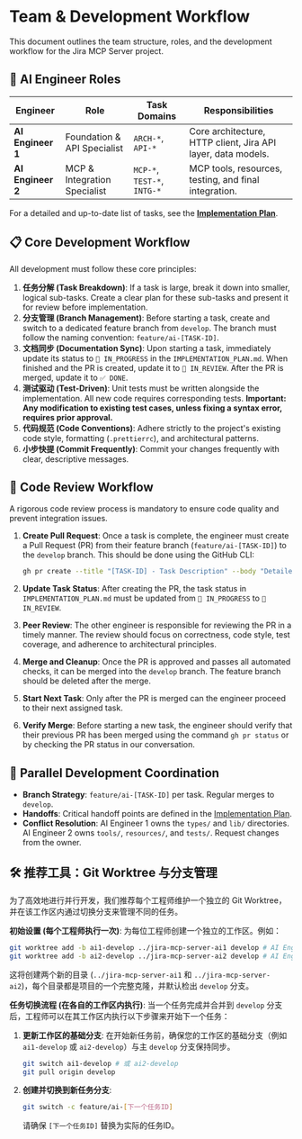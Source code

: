 # Team & Development Workflow

This document outlines the team structure, roles, and the development workflow for the Jira MCP Server project.

## 👥 AI Engineer Roles

| Engineer | Role | Task Domains | Responsibilities |
|----------|------|--------------|------------------|
| **AI Engineer 1** | Foundation & API Specialist | `ARCH-*`, `API-*` | Core architecture, HTTP client, Jira API layer, data models. |
| **AI Engineer 2** | MCP & Integration Specialist| `MCP-*`, `TEST-*`, `INTG-*`| MCP tools, resources, testing, and final integration. |

For a detailed and up-to-date list of tasks, see the [**Implementation Plan**](./IMPLEMENTATION_PLAN.md).

## 📋 Core Development Workflow

All development must follow these core principles:

1.  **任务分解 (Task Breakdown)**: If a task is large, break it down into smaller, logical sub-tasks. Create a clear plan for these sub-tasks and present it for review before implementation.
2.  **分支管理 (Branch Management)**: Before starting a task, create and switch to a dedicated feature branch from `develop`. The branch must follow the naming convention: `feature/ai-[TASK-ID]`.
3.  **文档同步 (Documentation Sync)**: Upon starting a task, immediately update its status to `🔄 IN_PROGRESS` in the `IMPLEMENTATION_PLAN.md`. When finished and the PR is created, update it to `🔎 IN_REVIEW`. After the PR is merged, update it to `✅ DONE`.
4.  **测试驱动 (Test-Driven)**: Unit tests must be written alongside the implementation. All new code requires corresponding tests. **Important: Any modification to existing test cases, unless fixing a syntax error, requires prior approval.**
5.  **代码规范 (Code Conventions)**: Adhere strictly to the project's existing code style, formatting (`.prettierrc`), and architectural patterns.
6.  **小步快提 (Commit Frequently)**: Commit your changes frequently with clear, descriptive messages.

## 🔎 Code Review Workflow

A rigorous code review process is mandatory to ensure code quality and prevent integration issues.

1.  **Create Pull Request**: Once a task is complete, the engineer must create a Pull Request (PR) from their feature branch (`feature/ai-[TASK-ID]`) to the `develop` branch. This should be done using the GitHub CLI:
    ```bash
    gh pr create --title "[TASK-ID] - Task Description" --body "Detailed description of changes."
    ```

2.  **Update Task Status**: After creating the PR, the task status in `IMPLEMENTATION_PLAN.md` must be updated from `🔄 IN_PROGRESS` to `🔎 IN_REVIEW`.

3.  **Peer Review**: The other engineer is responsible for reviewing the PR in a timely manner. The review should focus on correctness, code style, test coverage, and adherence to architectural principles.

4.  **Merge and Cleanup**: Once the PR is approved and passes all automated checks, it can be merged into the `develop` branch. The feature branch should be deleted after the merge.

5.  **Start Next Task**: Only after the PR is merged can the engineer proceed to their next assigned task.

6.  **Verify Merge**: Before starting a new task, the engineer should verify that their previous PR has been merged using the command `gh pr status` or by checking the PR status in our conversation.

## 🔀 Parallel Development Coordination

- **Branch Strategy**: `feature/ai-[TASK-ID]` per task. Regular merges to `develop`.
- **Handoffs**: Critical handoff points are defined in the [Implementation Plan](./IMPLEMENTATION_PLAN.md).
- **Conflict Resolution**: AI Engineer 1 owns the `types/` and `lib/` directories. AI Engineer 2 owns `tools/`, `resources/`, and `tests/`. Request changes from the owner.

## 🛠️ 推荐工具：Git Worktree 与分支管理

为了高效地进行并行开发，我们推荐每个工程师维护一个独立的 Git Worktree，并在该工作区内通过切换分支来管理不同的任务。

**初始设置 (每个工程师执行一次)**:
为每位工程师创建一个独立的工作区。例如：
```bash
git worktree add -b ai1-develop ../jira-mcp-server-ai1 develop # AI Engineer 1
git worktree add -b ai2-develop ../jira-mcp-server-ai2 develop # AI Engineer 2
```
这将创建两个新的目录 (`../jira-mcp-server-ai1` 和 `../jira-mcp-server-ai2`)，每个目录都是项目的一个完整克隆，并默认检出 `develop` 分支。

**任务切换流程 (在各自的工作区内执行)**:
当一个任务完成并合并到 `develop` 分支后，工程师可以在其工作区内执行以下步骤来开始下一个任务：
1.  **更新工作区的基础分支**:
    在开始新任务前，确保您的工作区的基础分支（例如 `ai1-develop` 或 `ai2-develop`）与主 `develop` 分支保持同步。
    ```bash
    git switch ai1-develop # 或 ai2-develop
    git pull origin develop
    ```
2.  **创建并切换到新任务分支**:
    ```bash
    git switch -c feature/ai-[下一个任务ID]
    ```
    请确保 `[下一个任务ID]` 替换为实际的任务ID。